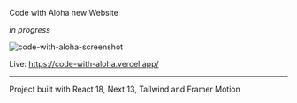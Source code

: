 Code with Aloha new Website

*in progress*


![code-with-aloha-screenshot](https://github.com/Alexandra-Haynes/code-with-aloha/assets/113944962/7f8ce882-805a-40a2-ada5-ee440900004f)

Live: https://code-with-aloha.vercel.app/
___
Project built with React 18, Next 13, Tailwind and Framer Motion
